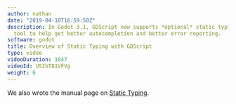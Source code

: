 ```yaml
---
author: nathan
date: "2019-04-10T16:59:50Z"
description: In Godot 3.1, GDScript now supports *optional* static typing, a powerful
  tool to help get better autocompletion and better error reporting.
software: godot
title: Overview of Static Typing with GDScript
type: video
videoDuration: 1047
videoId: USIbT81VFVg
weight: 6
---
```


We also wrote the manual page on [Static Typing](https://docs.godotengine.org/en/latest/getting_started/scripting/gdscript/static_typing.html).
